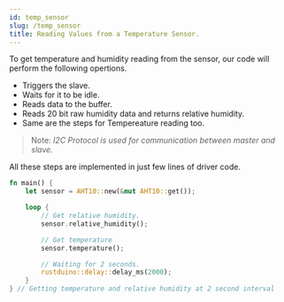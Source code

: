 ```yaml
---
id: temp_sensor
slug: /temp_sensor
title: Reading Values from a Temperature Sensor.
---
```


To get temperature and humidity reading from the sensor, our code will perform the following opertions.

* Triggers the slave.
* Waits for it to be idle.
* Reads data to the buffer.
* Reads 20 bit raw humidity data and returns relative humidity.
* Same are the steps for Tempereature reading too.

> Note: *I2C Protocol is used for communication between master and slave.*

All these steps are implemented in just few lines of driver code.

```rust
fn main() {
    let sensor = AHT10::new(&mut AHT10::get());

    loop {
        // Get relative humidity.
        sensor.relative_humidity();

        // Get temperature
        sensor.temperature();

        // Waiting for 2 seconds.
        rustduino::delay::delay_ms(2000);
    }
} // Getting temperature and relative humidity at 2 second interval
```

